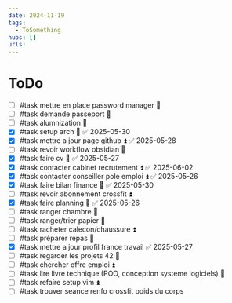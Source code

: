 ```yaml
---
date: 2024-11-19
tags:
  - ToSomething
hubs: []
urls:
---
```


# ToDo
- [ ] #task mettre en place password manager 🔼 
- [ ] #task demande passeport 🔽 
- [ ] #task alumnization 🔽  
- [x] #task setup arch 🔼 ✅ 2025-05-30
- [x] #task mettre a jour page github ⏫ ✅ 2025-05-28
- [ ] #task revoir workflow obsidian 🔼 
- [x] #task faire cv 🔺 ✅ 2025-05-27
- [x] #task contacter cabinet recrutement ⏫ ✅ 2025-06-02
- [x] #task contacter conseiller pole emploi ⏫ ✅ 2025-05-26
- [x] #task faire bilan finance 🔺 ✅ 2025-05-30
- [ ] #task revoir abonnement crossfit ⏫ 
- [x] #task faire planning 🔺 ✅ 2025-05-26
- [ ] #task ranger chambre 🔽 
- [ ] #task ranger/trier papier 🔼 
- [ ] #task racheter calecon/chaussure ⏫
- [ ] #task préparer repas 🔼 
- [x] #task mettre a jour profil france travail ✅ 2025-05-27
- [ ] #task regarder les projets 42 🔼 
- [ ] #task chercher offre emploi ⏫ 
- [ ] #task lire livre technique (POO, conception systeme logiciels) 🔼 
- [ ] #task refaire setup vim ⏫ 
- [ ] #task trouver seance renfo crossfit poids du corps